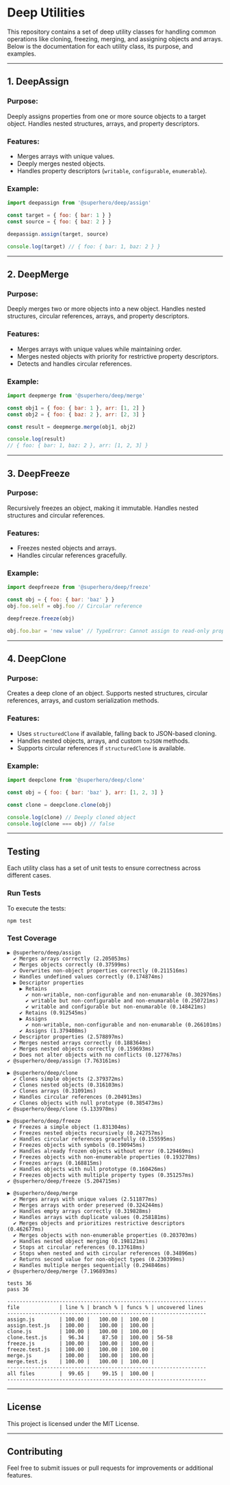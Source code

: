 
# Deep Utilities

This repository contains a set of deep utility classes for handling common operations like cloning, freezing, merging, and assigning objects and arrays. Below is the documentation for each utility class, its purpose, and examples.

---

## 1. **DeepAssign**

### Purpose:
Deeply assigns properties from one or more source objects to a target object. Handles nested structures, arrays, and property descriptors.

### Features:
- Merges arrays with unique values.
- Deeply merges nested objects.
- Handles property descriptors (`writable`, `configurable`, `enumerable`).

### Example:
```javascript
import deepassign from '@superhero/deep/assign'

const target = { foo: { bar: 1 } }
const source = { foo: { baz: 2 } }

deepassign.assign(target, source)

console.log(target) // { foo: { bar: 1, baz: 2 } }
```

---

## 2. **DeepMerge**

### Purpose:
Deeply merges two or more objects into a new object. Handles nested structures, circular references, arrays, and property descriptors.

### Features:
- Merges arrays with unique values while maintaining order.
- Merges nested objects with priority for restrictive property descriptors.
- Detects and handles circular references.

### Example:
```javascript
import deepmerge from '@superhero/deep/merge'

const obj1 = { foo: { bar: 1 }, arr: [1, 2] }
const obj2 = { foo: { baz: 2 }, arr: [2, 3] }

const result = deepmerge.merge(obj1, obj2)

console.log(result)
// { foo: { bar: 1, baz: 2 }, arr: [1, 2, 3] }
```

---

## 3. **DeepFreeze**

### Purpose:
Recursively freezes an object, making it immutable. Handles nested structures and circular references.

### Features:
- Freezes nested objects and arrays.
- Handles circular references gracefully.

### Example:
```javascript
import deepfreeze from '@superhero/deep/freeze'

const obj = { foo: { bar: 'baz' } }
obj.foo.self = obj.foo // Circular reference

deepfreeze.freeze(obj)

obj.foo.bar = 'new value' // TypeError: Cannot assign to read-only property
```

---

## 4. **DeepClone**

### Purpose:
Creates a deep clone of an object. Supports nested structures, circular references, arrays, and custom serialization methods.

### Features:
- Uses `structuredClone` if available, falling back to JSON-based cloning.
- Handles nested objects, arrays, and custom `toJSON` methods.
- Supports circular references if `structuredClone` is available.

### Example:
```javascript
import deepclone from '@superhero/deep/clone'

const obj = { foo: { bar: 'baz' }, arr: [1, 2, 3] }

const clone = deepclone.clone(obj)

console.log(clone) // Deeply cloned object
console.log(clone === obj) // false
```

---

## Testing
Each utility class has a set of unit tests to ensure correctness across different cases.

### Run Tests
To execute the tests:
```bash
npm test
```

### Test Coverage

```
▶ @superhero/deep/assign
  ✔ Merges arrays correctly (2.205053ms)
  ✔ Merges objects correctly (0.37599ms)
  ✔ Overwrites non-object properties correctly (0.211516ms)
  ✔ Handles undefined values correctly (0.174874ms)
  ▶ Descriptor properties
    ▶ Retains
      ✔ non-writable, non-configurable and non-enumarable (0.302976ms)
      ✔ writable but non-configurable and non-enumarable (0.250721ms)
      ✔ writable and configurable but non-enumarable (0.148421ms)
    ✔ Retains (0.912545ms)
    ▶ Assigns
      ✔ non-writable, non-configurable and non-enumarable (0.266101ms)
    ✔ Assigns (1.379408ms)
  ✔ Descriptor properties (2.578897ms)
  ✔ Merges nested arrays correctly (0.188364ms)
  ✔ Merges nested objects correctly (0.159693ms)
  ✔ Does not alter objects with no conflicts (0.127767ms)
✔ @superhero/deep/assign (7.763161ms)

▶ @superhero/deep/clone
  ✔ Clones simple objects (2.379372ms)
  ✔ Clones nested objects (0.316103ms)
  ✔ Clones arrays (0.31091ms)
  ✔ Handles circular references (0.204913ms)
  ✔ Clones objects with null prototype (0.385473ms)
✔ @superhero/deep/clone (5.133978ms)

▶ @superhero/deep/freeze
  ✔ Freezes a simple object (1.831304ms)
  ✔ Freezes nested objects recursively (0.242757ms)
  ✔ Handles circular references gracefully (0.155595ms)
  ✔ Freezes objects with symbols (0.190945ms)
  ✔ Handles already frozen objects without error (0.129469ms)
  ✔ Freezes objects with non-enumerable properties (0.193278ms)
  ✔ Freezes arrays (0.168815ms)
  ✔ Handles objects with null prototype (0.160426ms)
  ✔ Freezes objects with multiple property types (0.351257ms)
✔ @superhero/deep/freeze (5.204715ms)

▶ @superhero/deep/merge
  ✔ Merges arrays with unique values (2.511877ms)
  ✔ Merges arrays with order preserved (0.324244ms)
  ✔ Handles empty arrays correctly (0.319828ms)
  ✔ Handles arrays with duplicate values (0.258181ms)
  ✔ Merges objects and prioritizes restrictive descriptors (0.462677ms)
  ✔ Merges objects with non-enumerable properties (0.203703ms)
  ✔ Handles nested object merging (0.198121ms)
  ✔ Stops at circular references (0.137618ms)
  ✔ Stops when nested and with circular references (0.34896ms)
  ✔ Returns second value for non-object types (0.230399ms)
  ✔ Handles multiple merges sequentially (0.294846ms)
✔ @superhero/deep/merge (7.196893ms)

tests 36
pass 36

-----------------------------------------------------------------
file             | line % | branch % | funcs % | uncovered lines
-----------------------------------------------------------------
assign.js        | 100.00 |   100.00 |  100.00 | 
assign.test.js   | 100.00 |   100.00 |  100.00 | 
clone.js         | 100.00 |   100.00 |  100.00 | 
clone.test.js    |  96.34 |    87.50 |  100.00 | 56-58
freeze.js        | 100.00 |   100.00 |  100.00 | 
freeze.test.js   | 100.00 |   100.00 |  100.00 | 
merge.js         | 100.00 |   100.00 |  100.00 | 
merge.test.js    | 100.00 |   100.00 |  100.00 | 
-----------------------------------------------------------------
all files        |  99.65 |    99.15 |  100.00 | 
-----------------------------------------------------------------
```

---

## License
This project is licensed under the MIT License.

---

## Contributing
Feel free to submit issues or pull requests for improvements or additional features.
